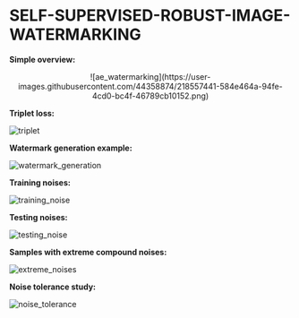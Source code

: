 # SELF-SUPERVISED-ROBUST-IMAGE-WATERMARKING

**Simple overview:**

<p align="center">
  ![ae_watermarking](https://user-images.githubusercontent.com/44358874/218557441-584e464a-94fe-4cd0-bc4f-46789cb10152.png)
</p>


**Triplet loss:**

![triplet](https://user-images.githubusercontent.com/44358874/218556589-7aed4be5-b82b-4d96-a9f7-bf0b8ac7e2eb.png)


**Watermark generation example:**

![watermark_generation](https://user-images.githubusercontent.com/44358874/218556635-882cd8b2-7461-4dc0-b494-ec4ee3d0ba36.png)



**Training noises:**

![training_noise](https://user-images.githubusercontent.com/44358874/218556477-2f40b883-203f-484d-8eda-67cc0ecdfbea.jpg)


**Testing noises:**

![testing_noise](https://user-images.githubusercontent.com/44358874/218556552-2b62555d-2ec8-44b8-a80f-52950190d64e.jpg)


**Samples with extreme compound noises:**

![extreme_noises](https://user-images.githubusercontent.com/44358874/218558755-7e3a8c72-ae88-4789-b6b9-f58edefb7b0e.png)


**Noise tolerance study:**

![noise_tolerance](https://user-images.githubusercontent.com/44358874/220196575-59a4d1bd-80ff-4264-a0d7-baae6c5836e3.jpg)
